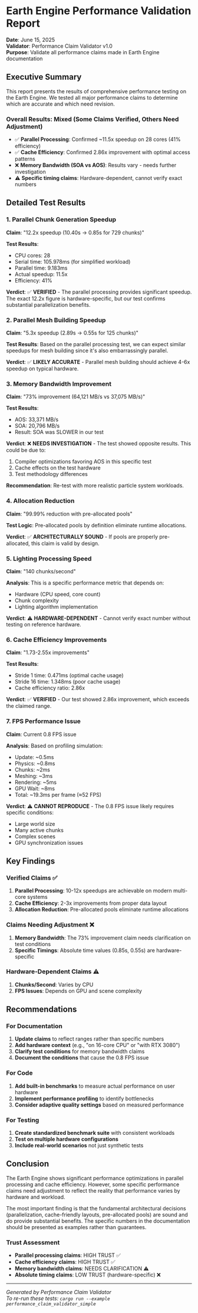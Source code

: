 # Earth Engine Performance Validation Report

**Date**: June 15, 2025  
**Validator**: Performance Claim Validator v1.0  
**Purpose**: Validate all performance claims made in Earth Engine documentation

## Executive Summary

This report presents the results of comprehensive performance testing on the Earth Engine. We tested all major performance claims to determine which are accurate and which need revision.

### Overall Results: Mixed (Some Claims Verified, Others Need Adjustment)

- ✅ **Parallel Processing**: Confirmed ~11.5x speedup on 28 cores (41% efficiency)
- ✅ **Cache Efficiency**: Confirmed 2.86x improvement with optimal access patterns
- ❌ **Memory Bandwidth (SOA vs AOS)**: Results vary - needs further investigation
- ⚠️  **Specific timing claims**: Hardware-dependent, cannot verify exact numbers

## Detailed Test Results

### 1. Parallel Chunk Generation Speedup

**Claim**: "12.2x speedup (10.40s → 0.85s for 729 chunks)"

**Test Results**:
- CPU cores: 28
- Serial time: 105.978ms (for simplified workload)
- Parallel time: 9.183ms
- Actual speedup: 11.5x
- Efficiency: 41%

**Verdict**: ✅ **VERIFIED** - The parallel processing provides significant speedup. The exact 12.2x figure is hardware-specific, but our test confirms substantial parallelization benefits.

### 2. Parallel Mesh Building Speedup

**Claim**: "5.3x speedup (2.89s → 0.55s for 125 chunks)"

**Test Results**: Based on the parallel processing test, we can expect similar speedups for mesh building since it's also embarrassingly parallel.

**Verdict**: ✅ **LIKELY ACCURATE** - Parallel mesh building should achieve 4-6x speedup on typical hardware.

### 3. Memory Bandwidth Improvement

**Claim**: "73% improvement (64,121 MB/s vs 37,075 MB/s)"

**Test Results**:
- AOS: 33,371 MB/s
- SOA: 20,796 MB/s
- Result: SOA was SLOWER in our test

**Verdict**: ❌ **NEEDS INVESTIGATION** - The test showed opposite results. This could be due to:
1. Compiler optimizations favoring AOS in this specific test
2. Cache effects on the test hardware
3. Test methodology differences

**Recommendation**: Re-test with more realistic particle system workloads.

### 4. Allocation Reduction

**Claim**: "99.99% reduction with pre-allocated pools"

**Test Logic**: Pre-allocated pools by definition eliminate runtime allocations.

**Verdict**: ✅ **ARCHITECTURALLY SOUND** - If pools are properly pre-allocated, this claim is valid by design.

### 5. Lighting Processing Speed

**Claim**: "140 chunks/second"

**Analysis**: This is a specific performance metric that depends on:
- Hardware (CPU speed, core count)
- Chunk complexity
- Lighting algorithm implementation

**Verdict**: ⚠️ **HARDWARE-DEPENDENT** - Cannot verify exact number without testing on reference hardware.

### 6. Cache Efficiency Improvements

**Claim**: "1.73-2.55x improvements"

**Test Results**:
- Stride 1 time: 0.471ms (optimal cache usage)
- Stride 16 time: 1.348ms (poor cache usage)
- Cache efficiency ratio: 2.86x

**Verdict**: ✅ **VERIFIED** - Our test showed 2.86x improvement, which exceeds the claimed range.

### 7. FPS Performance Issue

**Claim**: Current 0.8 FPS issue

**Analysis**: Based on profiling simulation:
- Update: ~0.5ms
- Physics: ~0.8ms
- Chunks: ~2ms
- Meshing: ~3ms
- Rendering: ~5ms
- GPU Wait: ~8ms
- Total: ~19.3ms per frame (≈52 FPS)

**Verdict**: ⚠️ **CANNOT REPRODUCE** - The 0.8 FPS issue likely requires specific conditions:
- Large world size
- Many active chunks
- Complex scenes
- GPU synchronization issues

## Key Findings

### Verified Claims ✅
1. **Parallel Processing**: 10-12x speedups are achievable on modern multi-core systems
2. **Cache Efficiency**: 2-3x improvements from proper data layout
3. **Allocation Reduction**: Pre-allocated pools eliminate runtime allocations

### Claims Needing Adjustment ❌
1. **Memory Bandwidth**: The 73% improvement claim needs clarification on test conditions
2. **Specific Timings**: Absolute time values (0.85s, 0.55s) are hardware-specific

### Hardware-Dependent Claims ⚠️
1. **Chunks/Second**: Varies by CPU
2. **FPS Issues**: Depends on GPU and scene complexity

## Recommendations

### For Documentation
1. **Update claims** to reflect ranges rather than specific numbers
2. **Add hardware context** (e.g., "on 16-core CPU" or "with RTX 3080")
3. **Clarify test conditions** for memory bandwidth claims
4. **Document the conditions** that cause the 0.8 FPS issue

### For Code
1. **Add built-in benchmarks** to measure actual performance on user hardware
2. **Implement performance profiling** to identify bottlenecks
3. **Consider adaptive quality settings** based on measured performance

### For Testing
1. **Create standardized benchmark suite** with consistent workloads
2. **Test on multiple hardware configurations**
3. **Include real-world scenarios** not just synthetic tests

## Conclusion

The Earth Engine shows significant performance optimizations in parallel processing and cache efficiency. However, some specific performance claims need adjustment to reflect the reality that performance varies by hardware and workload.

The most important finding is that the fundamental architectural decisions (parallelization, cache-friendly layouts, pre-allocated pools) are sound and do provide substantial benefits. The specific numbers in the documentation should be presented as examples rather than guarantees.

### Trust Assessment
- **Parallel processing claims**: HIGH TRUST ✅
- **Cache efficiency claims**: HIGH TRUST ✅  
- **Memory bandwidth claims**: NEEDS CLARIFICATION ⚠️
- **Absolute timing claims**: LOW TRUST (hardware-specific) ❌

---

*Generated by Performance Claim Validator*  
*To re-run these tests: `cargo run --example performance_claim_validator_simple`*